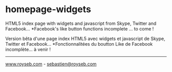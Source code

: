homepage-widgets
================

HTML5 index page with widgets and javascript from Skype, Twitter and Facebook...
*Facebook's like button functions incomplete ... to come !

Version bêta d'une page index HTML5 avec widgets et javascript de Skype, Twitter et Facebook...
*Fonctionnalitées du boutton Like de Facebook incomplète... à venir !

-------------------------------------------------------------------------------------------------------

www.royseb.com - sebastien@royseb.com
